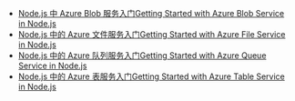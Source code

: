 
* [<span data-ttu-id="60dd2-101">Node.js 中 Azure Blob 服务入门</span><span class="sxs-lookup"><span data-stu-id="60dd2-101">Getting Started with Azure Blob Service in Node.js</span></span>](https://azure.microsoft.com/resources/samples/storage-blob-node-getting-started/)
* [<span data-ttu-id="60dd2-102">Node.js 中的 Azure 文件服务入门</span><span class="sxs-lookup"><span data-stu-id="60dd2-102">Getting Started with Azure File Service in Node.js</span></span>](https://azure.microsoft.com/resources/samples/storage-file-node-getting-started/)
* [<span data-ttu-id="60dd2-103">Node.js 中的 Azure 队列服务入门</span><span class="sxs-lookup"><span data-stu-id="60dd2-103">Getting Started with Azure Queue Service in Node.js</span></span>](https://azure.microsoft.com/resources/samples/storage-queue-node-getting-started/)
* [<span data-ttu-id="60dd2-104">Node.js 中的 Azure 表服务入门</span><span class="sxs-lookup"><span data-stu-id="60dd2-104">Getting Started with Azure Table Service in Node.js</span></span>](https://azure.microsoft.com/resources/samples/storage-table-node-getting-started/)
